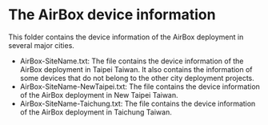 # The AirBox device information

This folder contains the device information of the AirBox deployment in several major cities.

- AirBox-SiteName.txt: The file contains the device information of the AirBox deployment in Taipei Taiwan. It also contains the information of some devices that do not belong to the other city deployment projects.
- AirBox-SiteName-NewTaipei.txt: The file contains the device information of the AirBox deployment in New Taipei Taiwan.
- AirBox-SiteName-Taichung.txt: The file contains the device information of the AirBox deployment in Taichung Taiwan.
